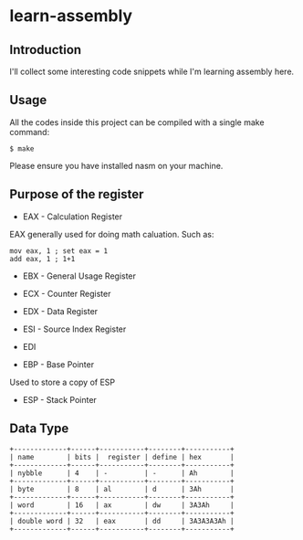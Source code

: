 # learn-assembly

## Introduction

I'll collect some interesting code snippets while I'm learning assembly here.

## Usage

All the codes inside this project can be compiled with a single make command:

	$ make

Please ensure you have installed nasm on your machine.

## Purpose of the register

* EAX - Calculation Register

EAX generally used for doing math caluation. Such as:

	mov eax, 1 ; set eax = 1
	add eax, 1 ; 1+1

* EBX - General Usage Register

* ECX - Counter Register

* EDX - Data Register

* ESI - Source Index Register

* EDI

* EBP - Base Pointer

Used to store a copy of ESP

* ESP - Stack Pointer

## Data Type

	+-------------+------+-----------+--------+-----------+
	| name        | bits |  register | define | hex       |
	+-------------+------+-----------+--------+-----------+
	| nybble      | 4    | -         | -      | Ah        |
	+-------------+------+-----------+--------+-----------+
	| byte        | 8    | al        | d      | 3Ah       |
	+-------------+------+-----------+--------+-----------+
	| word        | 16   | ax        | dw     | 3A3Ah     |
	+-------------+------+-----------+--------+-----------+
	| double word | 32   | eax       | dd     | 3A3A3A3Ah |
	+-------------+------+-----------+--------+-----------+
